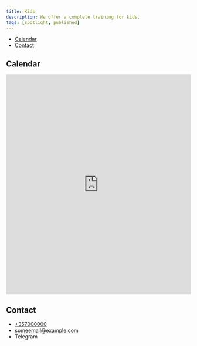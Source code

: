 ```yaml
---
title: Kids
description: We offer a complete training for kids.
tags: [spotlight, published]
---
```


- [Calendar](#calendar)
- [Contact](#contact)

## Calendar

<iframe loading="lazy" title="Children Calendar" src="https://calendar.google.com/calendar/embed?src=df7aa66bfa29f536097c661404e0e3a1c9c9917c01228424627574fbc5cd37a3%40group.calendar.google.com&mode=AGENDA&amp;ctz=Asia%2FNicosia&amp;hl={{lang}}" style="border:0" width="100%" height="600" frameborder="0" scrolling="no"></iframe>

## Contact

- [+357000000](tel:+357000000)
- someemail@example.com
- Telegram
